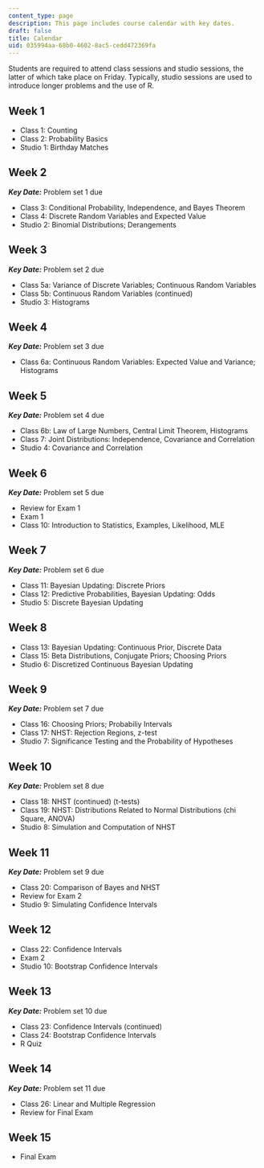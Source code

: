 ```yaml
---
content_type: page
description: This page includes course calendar with key dates.
draft: false
title: Calendar
uid: 035994aa-68b0-4602-8ac5-cedd472369fa
---
```

Students are required to attend class sessions and studio sessions, the latter of which take place on Friday. Typically, studio sessions are used to introduce longer problems and the use of R.

## Week 1

- Class 1: Counting
- Class 2: Probability Basics
- Studio 1: Birthday Matches

## Week 2

***Key Date:*** Problem set 1 due

- Class 3: Conditional Probability, Independence, and Bayes Theorem
- Class 4: Discrete Random Variables and Expected Value
- Studio 2: Binomial Distributions; Derangements

## Week 3

***Key Date:*** Problem set 2 due

- Class 5a: Variance of Discrete Variables; Continuous Random Variables
- Class 5b: Continuous Random Variables (continued)
- Studio 3: Histograms

## Week 4

***Key Date:*** Problem set 3 due

- Class 6a: Continuous Random Variables: Expected Value and Variance; Histograms

## Week 5

***Key Date:*** Problem set 4 due

- Class 6b: Law of Large Numbers, Central Limit Theorem, Histograms
- Class 7: Joint Distributions: Independence, Covariance and Correlation
- Studio 4: Covariance and Correlation

## Week 6

***Key Date:*** Problem set 5 due

- Review for Exam 1 
- Exam 1 
- Class 10: Introduction to Statistics, Examples, Likelihood, MLE

## Week 7

***Key Date:*** Problem set 6 due

- Class 11: Bayesian Updating: Discrete Priors
- Class 12: Predictive Probabilities, Bayesian Updating: Odds
- Studio 5: Discrete Bayesian Updating

## Week 8

- Class 13: Bayesian Updating: Continuous Prior, Discrete Data
- Class 15: Beta Distributions, Conjugate Priors; Choosing Priors
- Studio 6: Discretized Continuous Bayesian Updating

## Week 9

***Key Date:*** Problem set 7 due

- Class 16: Choosing Priors; Probabiliy Intervals
- Class 17: NHST: Rejection Regions, z-test
- Studio 7: Significance Testing and the Probability of Hypotheses

## Week 10

***Key Date:*** Problem set 8 due

- Class 18: NHST (continued) (t-tests)
- Class 19: NHST: Distributions Related to Normal Distributions (chi Square, ANOVA)
- Studio 8: Simulation and Computation of NHST

## Week 11

***Key Date:*** Problem set 9 due

- Class 20: Comparison of Bayes and NHST
- Review for Exam 2
- Studio 9: Simulating Confidence Intervals

## Week 12

- Class 22: Confidence Intervals 
- Exam 2 
- Studio 10: Bootstrap Confidence Intervals

## Week 13

***Key Date:*** Problem set 10 due

- Class 23: Confidence Intervals (continued)
- Class 24: Bootstrap Confidence Intervals
- R Quiz

## Week 14

***Key Date:*** Problem set 11 due

- Class 26: Linear and Multiple Regression
- Review for Final Exam

## Week 15

- Final Exam
